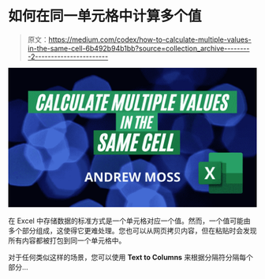 # 如何在同一单元格中计算多个值

> 原文：<https://medium.com/codex/how-to-calculate-multiple-values-in-the-same-cell-6b492b94b1bb?source=collection_archive---------2----------------------->

![](img/4894f9404bdd385a12da43ea0dcaa936.png)

在 Excel 中存储数据的标准方式是一个单元格对应一个值。然而，一个值可能由多个部分组成，这使得它更难处理。您也可以从网页拷贝内容，但在粘贴时会发现所有内容都被打包到同一个单元格中。

对于任何类似这样的场景，您可以使用 **Text to Columns** 来根据分隔符分隔每个部分…